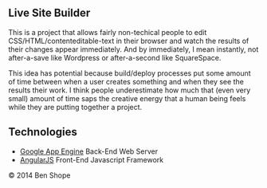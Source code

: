 ## Live Site Builder

This is a project that allows fairly non-techical people to edit CSS/HTML/contenteditable-text in their browser and watch the results of their changes appear immediately.  And by immediately, I mean instantly, not after-a-save like Wordpress or after-a-second like SquareSpace.

This idea has potential because build/deploy processes put some amount of time between when a user creates something and when they see the results their work.  I think people underestimate how much that (even very small) amount of time saps the creative energy that a human being feels while they are putting together a project.

## Technologies
+ [Google App Engine](https://developers.google.com/appengine/docs/python/) Back-End Web Server
+ [AngularJS](http://angularjs.org/) Front-End Javascript Framework

© 2014 Ben Shope
